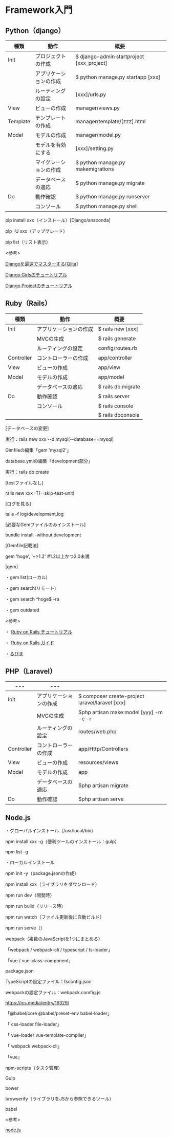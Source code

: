 # Framework入門

## Python（django）

| 種類     | 動作                   | 概要                                      |
| -------- | ---------------------- | ----------------------------------------- |
| Init     | プロジェクトの作成     | $ django-admin startproject [xxx_project] |
|          | アプリケーションの作成 | $ python manage.py startapp [xxx]         |
|          | ルーティングの設定     | [xxx]/urls.py                             |
| View     | ビューの作成           | manager/views.py                          |
| Template | テンプレートの作成     | manager/template/[zzz].html               |
| Model    | モデルの作成           | manager/model.py                          |
|          | モデルを有効にする     | [xxx]/setting.py                          |
|          | マイグレーションの作成 | $ python manage.py makemigrations         |
|          | データベースの適応     | $ python manage.py migrate                |
| Do       | 動作確認               | $ python manage.py runserver              |
|          | コンソール             | $ python manage.py shell                  |



pip install xxx（インストール）[Django/anaconda]

pip  -U xxx（アップグレード）

pip list（リスト表示）



<参考>

[Djangoを最速でマスターする[Qiita]](https://qiita.com/gragragrao/items/373057783ba8856124f3)

[Django Girlsのチュートリアル](https://tutorial.djangogirls.org/ja/)

[Django Projectのチュートリアル](https://docs.djangoproject.com/ja/2.2/intro/tutorial01/#)



## Ruby（Rails）

| 種類       | 動作                   | 概要               |
| ---------- | ---------------------- | ------------------ |
| Init       | アプリケーションの作成 | $ rails new [xxx]  |
|            | MVCの生成              | $ rails generate   |
|            | ルーティングの設定     | config/routes.rb   |
| Controller | コントローラーの作成   | app/controller     |
| View       | ビューの作成           | app/view           |
| Model      | モデルの作成           | app/model          |
|            | データベースの適応     | $ rails db:migrate |
| Do         | 動作確認               | $ rails server     |
|            | コンソール             | $ rails console    |
|            |                        | $ rails dbconsole  |



[データベースの変更]

実行：rails new xxx --d mysql(--database==mysql)

Gimfileの編集「gem 'mysql2'」

database.ymlの編集「development部分」

実行：rails db:create



[testファイルなし]

rails new xxx -T(--skip-test-unit)



[ログを見る]

tails -f log/development.log



[必要なGemファイルのみインストール]

bundle install -without development



[Gemfile記載法]

gem 'hoge', '~>1.2'	#1.2以上かつ2.0未満



[gem]

・gem list(ローカル)

・gem search(リモート)

・gem search ^hoge$ -ra

・gem outdated



<参考>

・ [Ruby on Rails チュートリアル](https://railstutorial.jp) 

・ [Ruby on Rails ガイド](https://railsguides.jp/)

・[るびま](https://magazine.rubyist.net/)



## PHP（Laravel）

| ---        | ---                    |                                                 |
| ---------- | ---------------------- | ----------------------------------------------- |
| Init       | アプリケーションの作成 | $ composer create-project laravel/laravel [xxx] |
|            | MVCの生成              | $php artisan make:model [yyy] -m -c -r          |
|            | ルーティングの設定     | routes/web.php                                  |
| Controller | コントローラーの作成   | app/Http/Controllers                            |
| View       | ビューの作成           | resources/views                                 |
| Model      | モデルの作成           | app                                             |
|            | データベースの適応     | $php artisan migrate                            |
| Do         | 動作確認               | $php artisan serve                              |



## Node.js

・グローバルインストール（/usr/local/bin）

npm install xxx -g（便利ツールのインストール：gulp）

npm list -g



・ローカルインストール

npm init -y（package.jsonの作成）

npm install xxx（ライブラリをダウンロード）



npm run dev（開発時）

npm run build（リリース時）



npm run watch（ファイル更新後に自動ビルド）

npm run serve（）



webpack（複数のJavaScriptを1つにまとめる）

「webpack / webpack-cli / typescript / ts-loader」

「vue / vue-class-component」

package.json

TypeScriptの設定ファイル：tsconfig.json

webpackの設定ファイル：webpack.comfig.js

https://ics.media/entry/16329/



「@babel/core @babel/preset-env babel-loader」

「 css-loader file-loader」

「 vue-loader vue-template-compiler」

「 webpack webpack-cli」

「vue」



npm-scripts（タスク管理）

Gulp

bower

browserify（ライブラリをJSから参照できるツール）

babel



<参考>

[node.js](https://nodejs.org/ja/)
